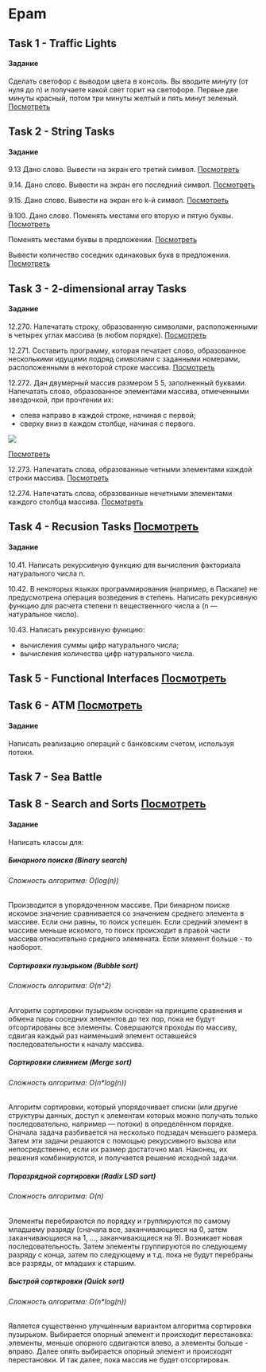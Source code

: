 # Epam 
## Task 1 - Traffic Lights
#### Задание
Сделать светофор с выводом цвета в консоль. Вы вводите минуту (от нуля до n) и получаете какой свет горит на светофоре. Первые две минуты красный, потом три минуты желтый и пять минут зеленый. [Посмотреть](https://github.com/MariiaKalugina/Epam/tree/master/EpamProjects/src/com/company/trafficLights)
## Task 2 - String Tasks
#### Задание
9.13 Дано слово. Вывести на экран его третий символ. [Посмотреть](https://github.com/MariiaKalugina/Epam/tree/master/EpamProjects/src/com/company/string/letters)

9.14. Дано слово. Вывести на экран его последний символ. [Посмотреть](https://github.com/MariiaKalugina/Epam/tree/master/EpamProjects/src/com/company/string/letters)

9.15. Дано слово. Вывести на экран его k-й символ. [Посмотреть](https://github.com/MariiaKalugina/Epam/tree/master/EpamProjects/src/com/company/string/letters)

9.100. Дано слово. Поменять местами его вторую и пятую буквы. [Посмотреть](https://github.com/MariiaKalugina/Epam/tree/master/EpamProjects/src/com/company/string/letters)

Поменять местами буквы в предложении. [Посмотреть](https://github.com/MariiaKalugina/Epam/tree/master/EpamProjects/src/com/company/string/swap)

Вывести количество соседних одинаковых букв в предложении. [Посмотреть](https://github.com/MariiaKalugina/Epam/tree/master/EpamProjects/src/com/company/string/same/letters)
## Task 3 - 2-dimensional array Tasks
#### Задание
12.270. Напечатать строку, образованную символами, расположенными в четырех углах массива (в любом порядке). [Посмотреть](https://github.com/MariiaKalugina/Epam/tree/master/EpamProjects/src/com/company/arrays/corner) 

12.271. Составить программу, которая печатает слово, образованное несколькими идущими подряд символами с заданными номерами, расположенными в некоторой строке массива. [Посмотреть](https://github.com/MariiaKalugina/Epam/tree/master/EpamProjects/src/com/company/arrays/certain/symbols)

12.272. Дан двумерный массив размером 5 5, заполненный буквами. Напечатать слово, образованное элементами массива, отмеченными звездочкой, при прочтении их:
* слева направо в каждой строке, начиная с первой;
* сверху вниз в каждом столбце, начиная с первого.

![](https://pp.userapi.com/c851136/v851136605/2207b/uHcIts8z7LU.jpg)

[Посмотреть](https://github.com/MariiaKalugina/Epam/tree/master/EpamProjects/src/com/company/arrays/matrix)

12.273. Напечатать слова, образованные четными элементами каждой строки массива.  [Посмотреть](https://github.com/MariiaKalugina/Epam/tree/master/EpamProjects/src/com/company/arrays/even/odd)

12.274. Напечатать слова, образованные нечетными элементами каждого столбца
массива. [Посмотреть](https://github.com/MariiaKalugina/Epam/tree/master/EpamProjects/src/com/company/arrays/even/odd)
## Task 4 - Recusion Tasks  [Посмотреть](https://github.com/MariiaKalugina/Epam/tree/master/EpamProjects/src/com/company/recursion)
#### Задание
10.41. Написать рекурсивную функцию для вычисления факториала натурального числа n.

10.42. В некоторых языках программирования (например, в Паскале) не предусмотрена операция возведения в степень. Написать рекурсивную функцию для расчета степени n вещественного числа a (n — натуральное число).

10.43. Написать рекурсивную функцию:
* вычисления суммы цифр натурального числа;
* вычисления количества цифр натурального числа.

## Task 5 - Functional Interfaces [Посмотреть](https://github.com/MariiaKalugina/Epam/tree/master/EpamProjects/src/com/company/finctional)

## Task 6 - ATM [Посмотреть](https://github.com/MariiaKalugina/Epam/tree/master/Bank/src)
#### Задание
Написать реализацию операций с банковским счетом, используя потоки.

## Task 7 - Sea Battle

## Task 8 - Search and Sorts [Посмотреть](https://github.com/MariiaKalugina/Epam/tree/master/Sorts/src/main/java/com/epam/sorts)
#### Задание
Написать классы для:

##### Бинарного поиска (Binary search)

###### Сложность алгоритма: O(log(n))

Производится в упорядоченном массиве. При бинарном поиске искомое значение сравнивается со значением среднего элемента в массиве. Если они равны, то поиск успешен. Если средний элемент в массиве меньше искомого, то поиск происходит в правой части массива относительно среднего элемената. Если элемент больше - то наоборот.

##### Сортировки пузырьком (Bubble sort)

###### Сложность алгоритма: O(n^2)

Алгоритм сортировки пузырьком основан на принципе сравнения и обмена пары соседних элементов до тех пор, пока не будут отсортированы все элементы. Совершаются проходы по массиву, сдвигая каждый раз наименьший элемент оставшейся последовательности к началу массива.

##### Сортировки слиянием (Merge sort)

###### Сложность алгоритма: O(n*log(n))

Алгоритм сортировки, который упорядочивает списки (или другие структуры данных, доступ к элементам которых можно получать только последовательно, например — потоки) в определённом порядке. Сначала задача разбивается на несколько подзадач меньшего размера. Затем эти задачи решаются с помощью рекурсивного вызова или непосредственно, если их размер достаточно мал. Наконец, их решения комбинируются, и получается решение исходной задачи.

##### Поразрядной сортировки (Radix LSD sort)

###### Сложность алгоритма: O(n)

Элементы перебираются по порядку и группируются по самому младшему разряду (сначала все, заканчивающиеся на 0, затем заканчивающиеся на 1, ..., заканчивающиеся на 9). Возникает новая последовательность. Затем элементы группируются по следующему разряду с конца, затем по следующему и т.д. пока не будут перебраны все разряды, от младших к старшим.

##### Быстрой сортировки (Quick sort)

###### Сложность алгоритма: O(n*log(n))

Является существенно улучшенным вариантом алгоритма сортировки пузырьком. Выбирается опорный элемент и происходит перестановка: элементы, меньше опорного сдвигаются влево, а элементы больше - вправо. Далее опять выбирается опорный элемент и происходят перестановки. И так далее, пока массив не будет отсортирован.
